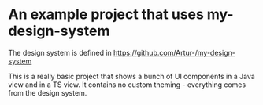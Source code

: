 # An example project that uses my-design-system

The design system is defined in https://github.com/Artur-/my-design-system

This is a really basic project that shows a bunch of UI components in a Java view and in a TS view. It contains no custom theming - everything comes from the design system.
